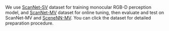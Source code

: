 We use [ScanNet-SV](../data/scannet-sv/README.md) dataset for training monocular RGB-D perception model, and
[ScanNet-MV](../data/scannet-mv/README.md) dataset for online tuning, then evaluate and test on ScanNet-MV and
[SceneNN-MV](../data/scenenn-mv/README.md). You can click the dataset for detailed preparation procedure.

